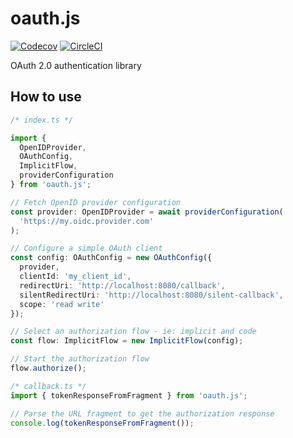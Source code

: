 # oauth.js

[![Codecov](https://img.shields.io/codecov/c/gh/thiagozf/oauth.js/master.svg)](https://codecov.io/gh/thiagozf/oauth.js)
[![CircleCI](https://img.shields.io/circleci/project/github/thiagozf/oauth.js/master.svg)](https://circleci.com/gh/thiagozf/oauth.js)

OAuth 2.0 authentication library

## How to use

```typescript
/* index.ts */

import {
  OpenIDProvider,
  OAuthConfig,
  ImplicitFlow,
  providerConfiguration
} from 'oauth.js';

// Fetch OpenID provider configuration
const provider: OpenIDProvider = await providerConfiguration(
  'https://my.oidc.provider.com'
);

// Configure a simple OAuth client
const config: OAuthConfig = new OAuthConfig({
  provider,
  clientId: 'my_client_id',
  redirectUri: 'http://localhost:8080/callback',
  silentRedirectUri: 'http://localhost:8080/silent-callback',
  scope: 'read write'
});

// Select an authorization flow - ie: implicit and code
const flow: ImplicitFlow = new ImplicitFlow(config);

// Start the authorization flow
flow.authorize();

/* callback.ts */
import { tokenResponseFromFragment } from 'oauth.js';

// Parse the URL fragment to get the authorization response
console.log(tokenResponseFromFragment());
```
